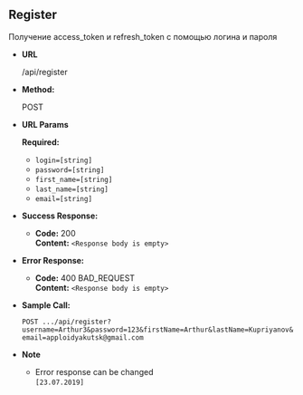 **Register**
----
  Получение access_token и refresh_token с помощью логина и пароля

* **URL**

  /api/register

* **Method:**
  
  POST
  
*  **URL Params**

   **Required:**
 
   * `login=[string]`
   * `password=[string]`
   * `first_name=[string]`
   * `last_name=[string]`
   * `email=[string]`


* **Success Response:**

  * **Code:** 200 <br />
    **Content:** `<Response body is empty>`
 
* **Error Response:**

  * **Code:** 400 BAD_REQUEST <br />
    **Content:** `<Response body is empty>`
    
    
* **Sample Call:**

  `POST .../api/register?username=Arthur3&password=123&firstName=Arthur&lastName=Kupriyanov&email=apploidyakutsk@gmail.com`

* **Note**

    * Error response can be changed <br>`[23.07.2019]`
  